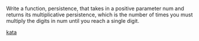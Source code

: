 Write a function, persistence, that takes in a positive parameter num and returns its multiplicative persistence, which is the number of times you must multiply the digits in num until you reach a single digit.

[kata](https://www.codewars.com/kata/55bf01e5a717a0d57e0000ec)
